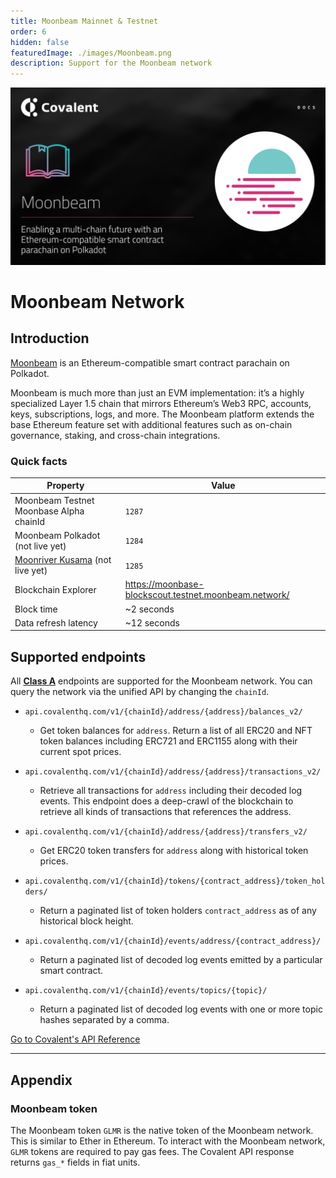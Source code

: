```yaml
---
title: Moonbeam Mainnet & Testnet
order: 6
hidden: false
featuredImage: ./images/Moonbeam.png
description: Support for the Moonbeam network
---
```


![Moonbeam banner](./images/Moonbeam.png)

# Moonbeam Network

## Introduction

[Moonbeam](https://moonbeam.network/) is an Ethereum-compatible smart contract parachain on Polkadot. 

Moonbeam is much more than just an EVM implementation: it’s a highly specialized Layer 1.5 chain that mirrors Ethereum’s Web3 RPC, accounts, keys, subscriptions, logs, and more. The Moonbeam platform extends the base Ethereum feature set with additional features such as on-chain governance, staking, and cross-chain integrations.



### Quick facts

<TableWrap>

| Property              | Value                |
| --------------------- | -------------------- |
| Moonbeam Testnet Moonbase Alpha chainId          | `1287`         |
| Moonbeam Polkadot (not live yet)             | `1284`                |
| [Moonriver Kusama](/networks/moonriver) (not live yet) | `1285` |
| Blockchain Explorer|https://moonbase-blockscout.testnet.moonbeam.network/|
| Block time            | ~2 seconds           |
| Data refresh latency|~12 seconds|


</TableWrap>


## Supported endpoints

<Aside>

All [**Class A**](https://www.covalenthq.com/docs/api/#tag--Class-A) endpoints are supported for the Moonbeam network. You can query the network via the unified API by changing the `chainId`.

</Aside>

<Definitions>

- `api.covalenthq.com/v1/{chainId}/address/{address}/balances_v2/`

  - Get token balances for `address`. Return a list of all ERC20 and NFT token balances including ERC721 and ERC1155 along with their current spot prices.

- `api.covalenthq.com/v1/{chainId}/address/{address}/transactions_v2/`

  - Retrieve all transactions for `address` including their decoded log events. This endpoint does a deep-crawl of the blockchain to retrieve all kinds of transactions that references the address.

- `api.covalenthq.com/v1/{chainId}/address/{address}/transfers_v2/`

  - Get ERC20 token transfers for `address` along with historical token prices.

- `api.covalenthq.com/v1/{chainId}/tokens/{contract_address}/token_holders/`

  - Return a paginated list of token holders `contract_address` as of any historical block height.

- `api.covalenthq.com/v1/{chainId}/events/address/{contract_address}/`

  - Return a paginated list of decoded log events emitted by a particular smart contract.

- `api.covalenthq.com/v1/{chainId}/events/topics/{topic}/`
  - Return a paginated list of decoded log events with one or more topic hashes separated by a comma.

</Definitions>

<a target="_blank" class="Button Button-is-docs-primary" href="https://www.covalenthq.com/docs/api/">Go to Covalent's API Reference</a>

---

## Appendix

### Moonbeam token

The Moonbeam token `GLMR` is the native token of the Moonbeam network. This is similar to Ether in Ethereum. To interact with the Moonbeam network, `GLMR` tokens are required to pay gas fees. The Covalent API response returns `gas_*` fields in fiat units.